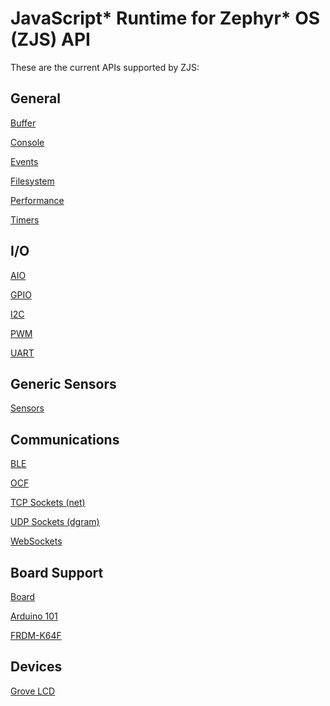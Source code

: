 JavaScript* Runtime for Zephyr* OS (ZJS) API
============================================

These are the current APIs supported by ZJS:

General
-------
[Buffer](./buffer.md)

[Console](./console.md)

[Events](./events.md)

[Filesystem](./fs.md)

[Performance](./performance.md)

[Timers](./timers.md)

I/O
---
[AIO](./aio.md)

[GPIO](./gpio.md)

[I2C](./i2c.md)

[PWM](./pwm.md)

[UART](./uart.md)

Generic Sensors
---------------
[Sensors](./sensors.md)

Communications
--------------
[BLE](./ble.md)

[OCF](./ocf.md)

[TCP Sockets (net)](./net.md)

[UDP Sockets (dgram)](./dgram.md)

[WebSockets](./web-socket.md)

Board Support
-------------
[Board](./board.md)

[Arduino 101](./a101_pins.md)

[FRDM-K64F](./k64f_pins.md)

Devices
-------
[Grove LCD](./grove_lcd.md)
